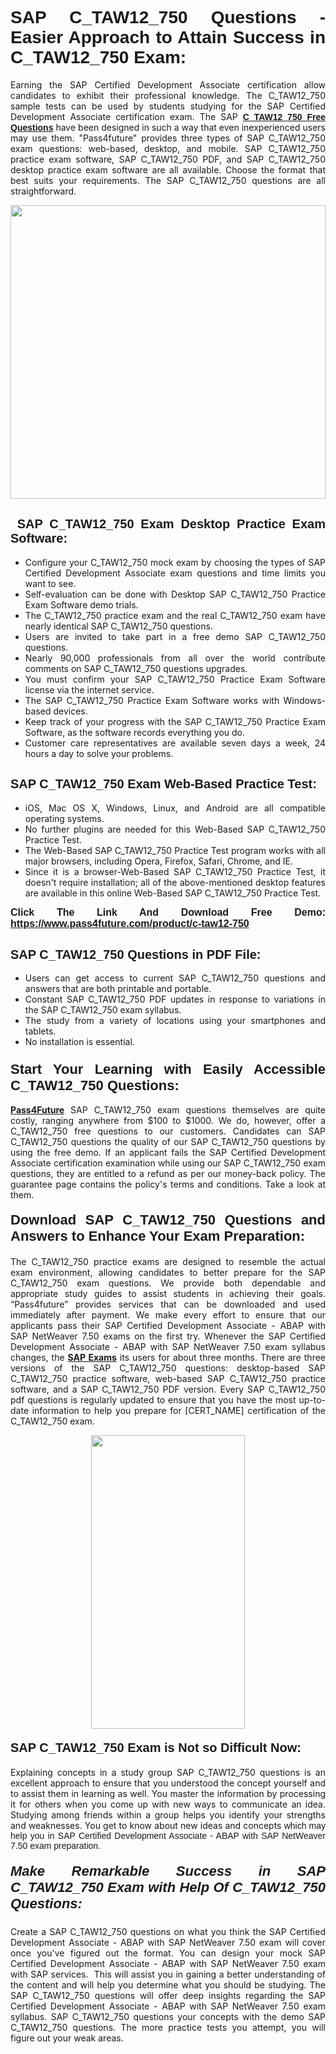 <h1 style="text-align: justify;"><span style="font-family:Tahoma,Geneva,sans-serif;"><strong>SAP C_TAW12_750 Questions - Easier Approach to Attain Success in C_TAW12_750 Exam:</strong></span></h1>

<p style="text-align: justify;">Earning the SAP Certified Development Associate certification allow candidates to exhibit their professional knowledge. The C_TAW12_750 sample tests can be used by students studying for the SAP Certified Development Associate certification exam. The SAP <a href="https://www.pass4future.com/questions/sap/c-taw12-750"><span style="font-family:Tahoma,Geneva,sans-serif;"><strong>C_TAW12_750 Free Questions</strong></span></a> have been designed in such a way that even inexperienced users may use them. "Pass4future" provides three types of SAP C_TAW12_750 exam questions: web-based, desktop, and mobile. SAP C_TAW12_750 practice exam software, SAP C_TAW12_750 PDF, and SAP C_TAW12_750 desktop practice exam software are all available. Choose the format that best suits your requirements. The SAP C_TAW12_750 questions are all straightforward.</p>

<p style="text-align: justify;"><a href="https://www.pass4future.com/product/c-taw12-750"><img alt="" src="https://lh3.googleusercontent.com/pw/AM-JKLU5_aushiRQbaoUdVonD_1om6esFnUm_j21jdeI1V3aesz_ETcO2Y8QVj0ZamD1vJ__MzXKNoh3XzzrDTXgudBuMwEatvdphNwcixeZDIncATvFdVanIchOfqVuIJHbWkG03KYMH2pwXnb7WaAnvI3g=w1366-h490-no?authuser=0" style="width: 100%; height: 470px;" /></a></p>

<h2 style="text-align: justify;"><strong><span style="font-family:Tahoma,Geneva,sans-serif;"><span style="font-size:20px;"> SAP C_TAW12_750 Exam Desktop Practice Exam Software:</span></span></strong></h2>

<ul>
	<li style="text-align: justify;">Configure your C_TAW12_750 mock exam by choosing the types of SAP Certified Development Associate exam questions and time limits you want to see.</li>
	<li style="text-align: justify;">Self-evaluation can be done with Desktop SAP C_TAW12_750 Practice Exam Software demo trials.</li>
	<li style="text-align: justify;">The C_TAW12_750 practice exam and the real C_TAW12_750 exam have nearly identical SAP C_TAW12_750 questions.</li>
	<li style="text-align: justify;">Users are invited to take part in a free demo SAP C_TAW12_750 questions.</li>
	<li style="text-align: justify;">Nearly 90,000 professionals from all over the world contribute comments on SAP C_TAW12_750 questions upgrades.</li>
	<li style="text-align: justify;">You must confirm your SAP C_TAW12_750 Practice Exam Software license via the internet service.</li>
	<li style="text-align: justify;">The SAP C_TAW12_750 Practice Exam Software works with Windows-based devices.</li>
	<li style="text-align: justify;">Keep track of your progress with the SAP C_TAW12_750 Practice Exam Software, as the software records everything you do.</li>
	<li style="text-align: justify;">Customer care representatives are available seven days a week, 24 hours a day to solve your problems.</li>
</ul>

<h2 style="text-align: justify;"><span style="font-family:Tahoma,Geneva,sans-serif;"><strong><span style="font-size:20px;">SAP C_TAW12_750 Exam Web-Based Practice Test:</span></strong></span></h2>

<ul>
	<li style="text-align: justify;">iOS, Mac OS X, Windows, Linux, and Android are all compatible operating systems.</li>
	<li style="text-align: justify;">No further plugins are needed for this Web-Based SAP C_TAW12_750 Practice Test.</li>
	<li style="text-align: justify;">The Web-Based SAP C_TAW12_750 Practice Test program works with all major browsers, including Opera, Firefox, Safari, Chrome, and IE.</li>
	<li style="text-align: justify;">Since it is a browser-Web-Based SAP C_TAW12_750 Practice Test, it doesn't require installation; all of the above-mentioned desktop features are available in this online Web-Based SAP C_TAW12_750 Practice Test.</li>
</ul>

<p style="text-align: justify;"><span style="font-family:Tahoma,Geneva,sans-serif;"><span style="font-size:16px;"><strong>Click The Link And Download Free Demo:</strong></span></span> <a href="https://www.pass4future.com/product/c-taw12-750"><span style="font-family:Tahoma,Geneva,sans-serif;"><span style="font-size:16px;"><strong>https://www.pass4future.com/product/c-taw12-750</strong></span></span></a></p>

<h2 style="text-align: justify;"><strong><span style="font-family:Tahoma,Geneva,sans-serif;"><span style="font-size:20px;">SAP C_TAW12_750 Questions in PDF File:</span></span></strong></h2>

<ul>
	<li style="text-align: justify;">Users can get access to current SAP C_TAW12_750 questions and answers that are both printable and portable.</li>
	<li style="text-align: justify;">Constant SAP C_TAW12_750 PDF updates in response to variations in the SAP C_TAW12_750 exam syllabus.</li>
	<li style="text-align: justify;">The study from a variety of locations using your smartphones and tablets.</li>
	<li style="text-align: justify;">No installation is essential.</li>
</ul>

<h3 style="text-align: justify;"><span style="font-family:Tahoma,Geneva,sans-serif;"><strong><span style="font-size:22px;">Start Your Learning with Easily Accessible C_TAW12_750 Questions:</span></strong></span></h3>

<p style="text-align: justify;"><strong><a href="https://www.pass4future.com/">Pass4Future</a></strong> SAP C_TAW12_750 exam questions themselves are quite costly, ranging anywhere from $100 to $1000. We do, however, offer a C_TAW12_750 free questions to our customers. Candidates can SAP C_TAW12_750 questions the quality of our SAP C_TAW12_750 questions by using the free demo. If an applicant fails the SAP Certified Development Associate certification examination while using our SAP C_TAW12_750 exam questions, they are entitled to a refund as per our money-back policy. The guarantee page contains the policy's terms and conditions. Take a look at them.</p>

<h4 style="text-align: justify;"><strong><span style="font-family:Tahoma,Geneva,sans-serif;"><span style="font-size:22px;">Download SAP C_TAW12_750 Questions and Answers to Enhance Your Exam Preparation:</span></span></strong></h4>

<p style="text-align: justify;">The C_TAW12_750 practice exams are designed to resemble the actual exam environment, allowing candidates to better prepare for the SAP C_TAW12_750 exam questions. We provide both dependable and appropriate study guides to assist students in achieving their goals. “Pass4future” provides services that can be downloaded and used immediately after payment. We make every effort to ensure that our applicants pass their SAP Certified Development Associate - ABAP with SAP NetWeaver 7.50 exams on the first try. Whenever the SAP Certified Development Associate - ABAP with SAP NetWeaver 7.50 exam syllabus changes, the <strong><a href="https://www.pass4future.com/sap">SAP Exams</a></strong> its users for about three months. There are three versions of the SAP C_TAW12_750 questions: desktop-based SAP C_TAW12_750 practice software, web-based SAP C_TAW12_750 practice software, and a SAP C_TAW12_750 PDF version. Every SAP C_TAW12_750 pdf questions is regularly updated to ensure that you have the most up-to-date information to help you prepare for [CERT_NAME] certification of the C_TAW12_750 exam.</p>

<p style="text-align: center;"><a href="https://www.pass4future.com/product/c-taw12-750"><img alt="" src="https://lh3.googleusercontent.com/pw/AM-JKLV3yUm3jiqqIo1xIsj1VJ_UeysYexQY-pRYO0rIFl3vg11QZioN-gzffpw2AfKqFynWuvoXOreWrWS0swpr4xmOSWfwII2jvatteuqrfxiWGFBSHPiZUCoi33jqeymK5dmu-0enyX6tayRCAMHw05jv=s617-no?authuser=0" style="width: 70%; height: 470px;" /></a></p>

<h4 style="text-align: justify;"><strong><span style="font-family:Tahoma,Geneva,sans-serif;"><span style="font-size:20px;">SAP C_TAW12_750 Exam is Not so Difficult Now:</span></span></strong></h4>

<p style="text-align: justify;">Explaining concepts in a study group SAP C_TAW12_750 questions is an excellent approach to ensure that you understood the concept yourself and to assist them in learning as well. You master the information by processing it for others when you come up with new ways to communicate an idea. Studying among friends within a group helps you identify your strengths and weaknesses. You get to know about new ideas and concepts <span style="font-family:Tahoma,Geneva,sans-serif;">which may help you in SAP Certified Development Associate - ABAP with SAP NetWeaver 7.50 exam preparation.</span></p>

<h5 style="text-align: justify;"><span style="font-family:Tahoma,Geneva,sans-serif;"><span style="font-size:22px;"><strong>Make Remarkable Success in SAP C_TAW12_750 Exam with Help Of C_TAW12_750 Questions:</strong></span></span></h5>

<p style="text-align: justify;">Create a SAP C_TAW12_750 questions on what you think the SAP Certified Development Associate - ABAP with SAP NetWeaver 7.50 exam will cover once you've figured out the format. You can design your mock SAP Certified Development Associate - ABAP with SAP NetWeaver 7.50 exam with SAP services.  This will assist you in gaining a better understanding of the content and will help you determine what you should be studying. The SAP C_TAW12_750 questions will offer deep insights regarding the SAP Certified Development Associate - ABAP with SAP NetWeaver 7.50 exam syllabus. SAP C_TAW12_750 questions your concepts with the demo SAP C_TAW12_750 questions. The more practice tests you attempt, you will figure out your weak areas.</p>
